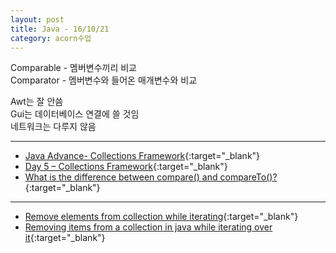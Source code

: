 ```yaml
---
layout: post
title: Java - 16/10/21
category: acorn수업
---
```


Comparable - 멤버변수끼리 비교   
Comparator - 멤버변수와 들어온 매개변수와 비교  
 
Awt는 잘 안씀  
Gui는 데이터베이스 연결에 쓸 것임  
네트워크는 다루지 않음  

---

- [Java Advance- Collections Framework](http://m.blog.daum.net/rightvoice/130?categoryId=30){:target="_blank"}
- [Day 5 – Collections Framework](http://learnwithharsha.com/day-5-collections-framework/){:target="_blank"}
- [What is the difference between compare() and compareTo()?](http://www.patelwala.com/2016/09/compare-and-compareto-in-java.html){:target="_blank"}
 
--- 
 
- [Remove elements from collection while iterating](http://stackoverflow.com/questions/10431981/remove-elements-from-collection-while-iterating){:target="_blank"} 
- [Removing items from a collection in java while iterating over it](http://stackoverflow.com/questions/1675037/removing-items-from-a-collection-in-java-while-iterating-over-it){:target="_blank"}
 
